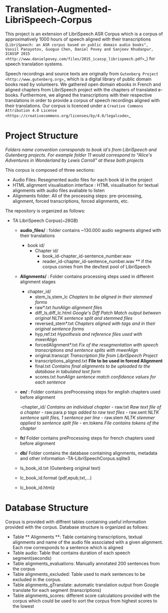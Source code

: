 Translation-Augmented-LibriSpeech-Corpus
========================================

This project is an extension of LibriSpeech ASR Corpus which is a corpus of approximatively 1000 hours of speech aligned with their transcriptions (`LibriSpeech: an ASR corpus based on public domain audio books", Vassil Panayotov, Guoguo Chen, Daniel Povey and Sanjeev Khudanpur, ICASSP 2015
<http://www.danielpovey.com/files/2015_icassp_librispeech.pdf>`_) for speech translation systems. 

Speech recordings and source texts are originally from `Gutenberg Project
<http://www.gutenberg.org>`_ which is a digital library of public domain books read by volunteers. We gathered open domain ebooks in French and aligned chapters from LibriSpeech project with the chapters of translated e-books. Furthermore, we aligned the transcriptions with their respective translations in order to provide a corpus of speech recordings aligned with their translations. Our corpus is licenced under a `Creative Commons Attribution 4.0 License
<https://creativecommons.org/licenses/by/4.0/legalcode>`_ 


Project Structure
=================

*Folders name convention corresponds to book id's from LibriSpeech and Gutenberg projects. For example folder 11 would correspond to "Alice's Adventures in Wonderland by Lewis Carroll" at these both projects*

This corpus is composed of three sections:
- Audio Files: Resegmented audio files for each book id in the project
- HTML alignment visualisation interface : HTML visualisation for textual alignments with audio files avaliable to listen
- Alignments folder: All of the processing steps: pre-processing, alignment, forced transcriptions, forced alignments, etc.

The repository is organized as follows:

- TA LibriSpeech Corpus(~26GB)

	- **audio_files/** : folder contains ~130.000 audio segments aligned with their translations
		- book id/
			- Chapter id/
				- book_id-chapter_id-sentence_number.wav
				- reader_id-chapter_id-sentence_number.wav ** if the corpus comes from the dev/test pool of LibriSpeech

	- **Alignments/** : Folder contains processing steps used in different alignment stages
		- chapter_id/
			- stem_ls,stem_lc *Chapters to be aligned in their stemmed forms*
			- raw*.txt *hunAlign alignment files*
			- diff_ls,diff_lc.html *Google's Diff Patch Match output between original NLTK sentence split and stemmed files*
			- reversed_stem*.txt *Chapters aligned with tags and in their original sentence forms*
			- hyp,ref.txt *Hypothesis and reference files used with mwerAlign*
			- forcedAlignment*.txt *Fix of the resegmentation with speech transcriptions and sentence splits with mwerAlign*
			- original.transcpt *Transcription file from LibriSpeech Project*
			- transcriptions_aligned.txt **File to be used in forced Alignment**
			- final.txt *Contains final alignments to be uploaded to the database in tabulated text form*
			- scores.txt *hunAlign sentence match confidence values for each sentence*

	- **en/** : Folder contains preProcessing steps for english chapters used before alignment
			
		-chapter_id/ *Contains an individual chapter*
			- raw.txt *Raw text file of a chapter*
			- raw.para *p tags added to raw text files*
			- raw.sent *NLTK sentence split files, 1 sentence per line*
			- raw.stem *NLTK stemmer applied to sentence split file*
			- en.tokens *File contains tokens of the chapter*

	- **fr/** Folder contains preProcessing steps for french chapters used before alignment
	
	- **db/** Folder contains the database containing alignments, metadata and other information
		-TA-LibriSpeechCorpus.sqlite3

	- ls_book_id.txt (Gutenberg original text)
	- lc_book_id.format (pdf,epub,txt,...)
	- lc_book_id.htmlz

Database Structure
==================

Corpus is provided with diffrent tables containing useful information provided with the corpus. Database structure is organized as follows:

- Table ** Alignments **: Table containing transcriptions, textual alignments and name of the audio file associated with a given alignment. Each row corresponds to a sentence which is aligned
- Table audio: Table that contains duration of each speech segment(seconds)
- Table alignments_evaluations: Manually annotated 200 sentences from the corpus
- Table alignments_excluded: Table used to mark sentences to be excluded in the corpus.
- Table alignments_gTranslate: automatic translation output from Google translate for each segment (transcriptions)
- Table alignments_scores: different score calculations provided with the corpus which could be used to sort the corpus from highest scores to the lowest
